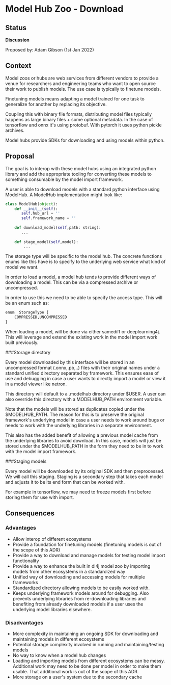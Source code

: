 # Model Hub Zoo - Download

## Status
**Discussion**

Proposed by: Adam Gibson (1st Jan 2022)


## Context

Model zoos or hubs are web services from different vendors to provide
a venue for researchers and engineering teams who want to open source their
work to publish models. The use case is typically to finetune models.

Finetuning models means adapting a model trained for one task to generalize for another
by replacing its objective.

Coupling this with binary file formats, distributing model files typically happens
as large binary files + some optional metadata. In the case of tensorflow and onnx
it's using protobuf. With pytorch it uses python pickle archives.

Model hubs provide SDKs for downloading and using models within python.




## Proposal

The goal is to interop with these model hubs using an integrated python library
and add the appropriate tooling for converting these models to something consumable
by the model import framework.


A user is able to download models with a standard python interface using
ModelHub. A ModelHub implementation might look like:
```python
class ModelHub(object):
    def __init__(self):
       self.hub_url = ''
       self.framework_name = ''
     
    def download_model(self,path: string):
       ...
     
    def stage_model(self,model):
        ...
```




The storage type will be specific to the model hub. The concrete functions
enums like this have is to specify to the underlying web service what kind of model we want.



In order to load a model, a model hub tends to provide different ways of
downloading a model. This can be via a compressed archive or uncompressed.

In order to use this we need to be able to specify the access type.
This will be an enum such as:

```python
enum  StorageType {
    COMPRESSED,UNCOMPRESSED
}
```
When loading a model, will be done via either samediff or deeplearning4j.
This will leverage and extend the existing work in the model import
work built previously.


###Storage directory

Every model downloaded by this interface will be stored in an uncompressed
format (.onnx,.pb,..) files with their original names under a standard unified directory
separated by framework. This ensures ease of use and debugging
in case a user wants to directly import a model or view
it in a model viewer like netron.

This directory will default to a .modelhub directory under $USER.
A user can also override this directory with a MODELHUB_PATH
environment variable.

Note that the models will be stored as duplicates copied under
the $MODELHUB_PATH. The reason for this is to preserve
the original framework's underlying model in case a user
needs to work around bugs or needs to work with the underlying
libraries in a separate environment. 

This also has the added  benefit of allowing a previous model cache from the underlying
libraries to avoid download. In this case, models will just be 
stored under the $MODELHUB_PATH in the form they need to be in
to work with the model import framework.


###Staging models

Every model will be downloaded by its original SDK and then preprocessed.
We will call this staging. Staging is a secondary step that takes
each model and adjusts it to be its end form that can be worked with.

For example in tensorflow, we may need to freeze models first
before storing them for use with import.


## Consequences

### Advantages
* Allow interop of different ecosystems
* Provide a foundation for finetuning models (finetuning models is out of the scope of this ADR)
* Provide a way to download and manage models for testing model import functionality
* Provide a way to enhance the built in dl4j model zoo by importing models from other ecosystems
in a standardized way
* Unified way of downloading and accessing models for multiple frameworks
* Standardized directory allowing models to be easily worked with.
* Keeps underlying framework models around for debugging. Also prevents underlying libraries
from re-downloading libraries and benefiting from already downloaded models
if a user uses the underlying model libraries elsewhere.



### Disadvantages
* More complexity in maintaining an ongoing SDK for downloading and maintaining models in different ecosystems
* Potential storage complexity involved in running and maintaining/testing models
* No way to know when a model hub changes
* Loading and importing models from different ecosystems can be messy. Additional work may need to be done per model
in order to make them usable. That additional work is out of the scope of this ADR.
* More storage on a user's system due to the secondary cache
